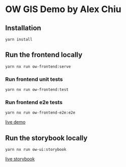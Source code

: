 # OW GIS Demo by Alex Chiu

## Installation

```
yarn install
```

## Run the frontend locally

```
yarn nx run ow-frontend:serve
```

### Run frontend unit tests

```
yarn nx run ow-frontend:test
```

### Run frontend e2e tests

```
yarn nx run ow-frontend-e2e:e2e
```

[live demo](https://ow-demo.vercel.app)

## Run the storybook locally

```
yarn nx run ow-ui:storybook
```

[live storybook](https://ow-demo-storybook.vercel.app)
